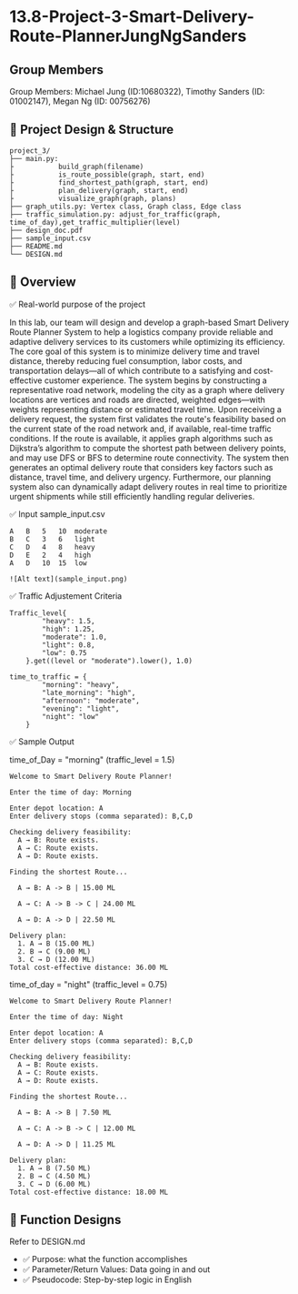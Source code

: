 # 13.8-Project-3-Smart-Delivery-Route-PlannerJungNgSanders

## Group Members
Group Members: Michael Jung (ID:10680322), Timothy Sanders (ID: 01002147), Megan Ng (ID: 00756276)

## 🧠 Project Design & Structure
```
project_3/
├── main.py:
├           build_graph(filename)
├           is_route_possible(graph, start, end)
├           find_shortest_path(graph, start, end)
├           plan_delivery(graph, start, end)
├           visualize_graph(graph, plans)
├── graph_utils.py: Vertex class, Graph class, Edge class
├── traffic_simulation.py: adjust_for_traffic(graph, time_of_day),get_traffic_multiplier(level)
├── design_doc.pdf
├── sample_input.csv
├── README.md
└── DESIGN.md
```

## 📄 Overview
✅ Real-world purpose of the project

In this lab, our team will design and develop a graph-based Smart Delivery Route Planner System to help a logistics company provide reliable and adaptive delivery services to its customers while optimizing its efficiency.
The core goal of this system is to minimize delivery time and travel distance, thereby reducing fuel consumption, labor costs, and transportation delays—all of which contribute to a satisfying and cost-effective customer experience.
The system begins by constructing a representative road network, modeling the city as a graph where delivery locations are vertices and roads are directed, weighted edges—with weights representing distance or estimated travel time. Upon receiving a delivery request, the system first validates the route's feasibility based on the current state of the road network and, if available, real-time traffic conditions.
If the route is available, it applies graph algorithms such as Dijkstra’s algorithm to compute the shortest path between delivery points, and may use DFS or BFS to determine route connectivity. The system then generates an optimal delivery route that considers key factors such as distance, travel time, and delivery urgency.
Furthermore, our planning system also can dynamically adapt delivery routes in real time to prioritize urgent shipments while still efficiently handling regular deliveries.

✅ Input
sample_input.csv
```
A	B	5	10	moderate
B	C	3	6	light
C	D	4	8	heavy
D	E	2	4	high
A	D	10	15	low
```
```
![Alt text](sample_input.png)
```
✅ Traffic Adjustement Criteria
```
Traffic_level{
        "heavy": 1.5,
        "high": 1.25,
        "moderate": 1.0,
        "light": 0.8,
        "low": 0.75
    }.get((level or "moderate").lower(), 1.0)

time_to_traffic = {
        "morning": "heavy",
        "late_morning": "high",
        "afternoon": "moderate",
        "evening": "light",
        "night": "low"
    }
```

✅ Sample Output

time_of_Day = "morning" (traffic_level = 1.5)
```
Welcome to Smart Delivery Route Planner!

Enter the time of day: Morning

Enter depot location: A
Enter delivery stops (comma separated): B,C,D

Checking delivery feasibility:
  A → B: Route exists.
  A → C: Route exists.
  A → D: Route exists.

Finding the shortest Route...

  A → B: A -> B | 15.00 ML

  A → C: A -> B -> C | 24.00 ML

  A → D: A -> D | 22.50 ML

Delivery plan:
  1. A → B (15.00 ML)
  2. B → C (9.00 ML)
  3. C → D (12.00 ML)
Total cost-effective distance: 36.00 ML
```
time_of_day = "night" (traffic_level = 0.75)
```
Welcome to Smart Delivery Route Planner!

Enter the time of day: Night

Enter depot location: A
Enter delivery stops (comma separated): B,C,D

Checking delivery feasibility:
  A → B: Route exists.
  A → C: Route exists.
  A → D: Route exists.

Finding the shortest Route...

  A → B: A -> B | 7.50 ML

  A → C: A -> B -> C | 12.00 ML

  A → D: A -> D | 11.25 ML

Delivery plan:
  1. A → B (7.50 ML)
  2. B → C (4.50 ML)
  3. C → D (6.00 ML)
Total cost-effective distance: 18.00 ML
```
## 📄 Function Designs 
Refer to DESIGN.md
- ✅ Purpose: what the function accomplishes
- ✅ Parameter/Return Values: Data going in and out
- ✅ Pseudocode: Step-by-step logic in English
